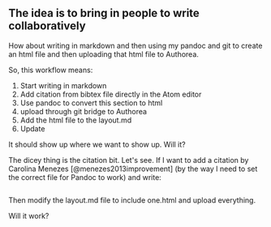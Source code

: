 ## The idea is to bring in people to write collaboratively

How about writing in markdown and then using my pandoc and git to create an html file and then uploading that html file to Authorea.

So, this workflow means:

1. Start writing in markdown
2. Add citation from bibtex file directly in the Atom editor
3. Use pandoc to convert this section to html
4. upload through git bridge to Authorea
5. Add the html file to the layout.md
6. Update

It should show up where we want to show up. Will it?

The dicey thing is the citation bit. Let's see. If I want to add a citation by Carolina Menezes [@menezes2013improvement] (by the way I need to set the correct file for Pandoc to work) and write:

```pandoc -f markdown -t html --filter pandoc-citeproc --bibliography bibliography/biblio.bib -o one.html
```
Then modify the layout.md file to include one.html and upload everything.

Will it work?
